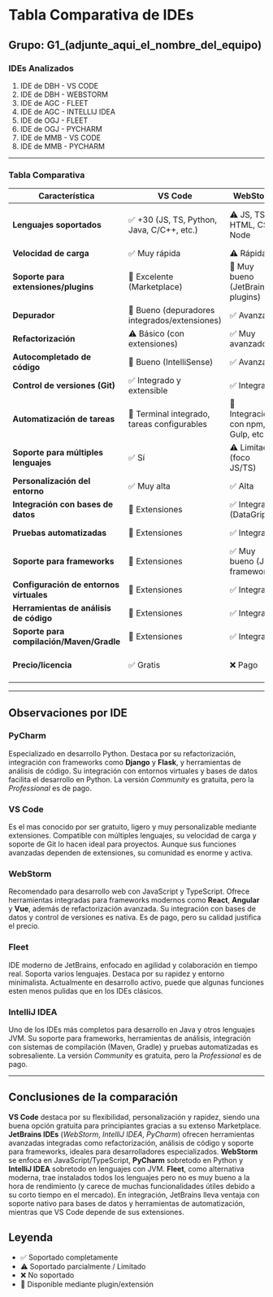 # Tabla Comparativa de IDEs

## Grupo: G1_(adjunte_aqui_el_nombre_del_equipo)

### IDEs Analizados
1. IDE de DBH - VS CODE
2. IDE de DBH - WEBSTORM
3. IDE de AGC - FLEET
4. IDE de AGC - INTELLIJ IDEA
5. IDE de OGJ - FLEET
6. IDE de OGJ - PYCHARM
7. IDE de MMB - VS CODE
8. IDE de MMB - PYCHARM

---

### Tabla Comparativa

| Característica                        | VS Code          | WebStorm         | Fleet           | IntelliJ IDEA    | PyCharm         |
|---------------------------------------|------------------|------------------|-----------------|------------------|-----------------|
| **Lenguajes soportados**              | ✅ +30 (JS, TS, Python, Java, C/C++, etc.) | ⚠️ JS, TS, HTML, CSS, Node | ✅ JS, TS, Python, Java, Go, etc. | ✅ Java, Kotlin, Groovy, Scala, + | ⚠️ Python, JS, HTML, etc. |
| **Velocidad de carga**                | ✅ Muy rápida     | ⚠️ Rápida        | ⚠️ Rápida       | ⚠️ Media          | ⚠️ Media         |
| **Soporte para extensiones/plugins**  | 🔌 Excelente (Marketplace) | 🔌 Muy bueno (JetBrains plugins) | 🔌 Bueno (JetBrains plugins) | 🔌 Excelente (JetBrains plugins) | 🔌 Excelente (JetBrains plugins) |
| **Depurador**                         | 🔌 Bueno (depuradores integrados/extensiones) | ✅ Avanzado      | ✅ Avanzado      | ✅ Avanzado      | ✅ Avanzado      |
| **Refactorización**                   | ⚠️ Básico (con extensiones) | ✅ Muy avanzado  | ✅ Avanzado      | ✅ Muy avanzado  | ✅ Muy avanzado  |
| **Autocompletado de código**          | 🔌 Bueno (IntelliSense) | ✅ Avanzado      | ✅ Avanzado      | ✅ Avanzado      | ✅ Avanzado      |
| **Control de versiones (Git)**        | ✅ Integrado y extensible | ✅ Integrado     | ✅ Integrado     | ✅ Integrado     | ✅ Integrado     |
| **Automatización de tareas**          | 🔌 Terminal integrado, tareas configurables | 🔌 Integración con npm, Gulp, etc. | 🔌 Terminal integrado | 🔌 Integración con Gradle/Maven | 🔌 Integración con herramientas Python |
| **Soporte para múltiples lenguajes**  | ✅ Sí             | ⚠️ Limitado (foco JS/TS) | ✅ Sí           | ✅ Sí            | ⚠️ Sí (principalmente Python) |
| **Personalización del entorno**       | ✅ Muy alta       | ✅ Alta          | ✅ Alta         | ✅ Alta          | ✅ Alta          |
| **Integración con bases de datos**    | 🔌 Extensiones    | ✅ Integrado (DataGrip) | ✅ Integrado    | ✅ Integrado     | ✅ Integrado     |
| **Pruebas automatizadas**             | 🔌 Extensiones    | ✅ Integrado      | ✅ Integrado     | ✅ Integrado     | ✅ Integrado     |
| **Soporte para frameworks**           | 🔌 Extensiones    | ✅ Muy bueno (JS frameworks) | ⚠️ Bueno       | ✅ Muy bueno     | ✅ Muy bueno (Django, Flask, etc.) |
| **Configuración de entornos virtuales** | 🔌 Extensiones   | ✅ Integrado      | ✅ Integrado     | ✅ Integrado     | ✅ Integrado (venv, conda) |
| **Herramientas de análisis de código**| 🔌 Extensiones    | ✅ Integrado      | ✅ Integrado     | ✅ Integrado     | ✅ Integrado     |
| **Soporte para compilación/Maven/Gradle** | 🔌 Extensiones  | ✅ Integrado      | ✅ Integrado     | ✅ Integrado     | ✅ Integrado (para Python) |
| **Precio/licencia**                   | ✅ Gratis         | ❌ Pago          | ❌ Pago         | ⚠️ Pago (Community gratis) | ⚠️ Pago (Community gratis) |

---

## Observaciones por IDE

### PyCharm
Especializado en desarrollo Python. Destaca por su refactorización, integración con frameworks como **Django** y **Flask**, y herramientas de análisis de código. Su integración con entornos virtuales y bases de datos facilita el desarrollo en Python. La versión *Community* es gratuita, pero la *Professional* es de pago.

### VS Code
Es el mas conocido por ser gratuito, ligero y muy personalizable mediante extensiones. Compatible con múltiples lenguajes, su velocidad de carga y soporte de Git lo hacen ideal para proyectos. Aunque sus funciones avanzadas dependen de extensiones, su comunidad es enorme y activa.

### WebStorm
Recomendado para desarrollo web con JavaScript y TypeScript. Ofrece herramientas integradas para frameworks modernos como **React**, **Angular** y **Vue**, además de refactorización avanzada. Su integración con bases de datos y control de versiones es nativa. Es de pago, pero su calidad justifica el precio.

### Fleet
IDE moderno de JetBrains, enfocado en agilidad y colaboración en tiempo real. Soporta varios lenguajes. Destaca por su rapidez y entorno minimalista. Actualmente en desarrollo activo, puede que algunas funciones esten menos pulidas que en los IDEs clásicos.

### IntelliJ IDEA
Uno de los IDEs más completos para desarrollo en Java y otros lenguajes JVM. Su soporte para frameworks, herramientas de análisis, integración con sistemas de compilación (Maven, Gradle) y pruebas automatizadas es sobresaliente. La versión *Community* es gratuita, pero la *Professional* es de pago.

---

## Conclusiones de la comparación
**VS Code** destaca por su flexibilidad, personalización y rapidez, siendo una buena opción gratuita para principiantes gracias a su extenso Marketplace. **JetBrains IDEs** (*WebStorm*, *IntelliJ IDEA*, *PyCharm*) ofrecen herramientas avanzadas integradas como refactorización, análisis de código y soporte para frameworks, ideales para desarrolladores especializados. **WebStorm** se enfoca en JavaScript/TypeScript, **PyCharm** sobretodo en Python y **IntelliJ IDEA** sobretodo en lenguajes con JVM. **Fleet**, como alternativa moderna, trae instalados todos los lenguajes pero no es muy bueno a la hora de rendimiento (y carece de muchas funcionalidades útiles debido a su corto tiempo en el mercado). En integración, JetBrains lleva ventaja con soporte nativo para bases de datos y herramientas de automatización, mientras que VS Code depende de sus extensiones.

## Leyenda
- ✅ Soportado completamente
- ⚠️ Soportado parcialmente / Limitado
- ❌ No soportado
- 🔌 Disponible mediante plugin/extensión
